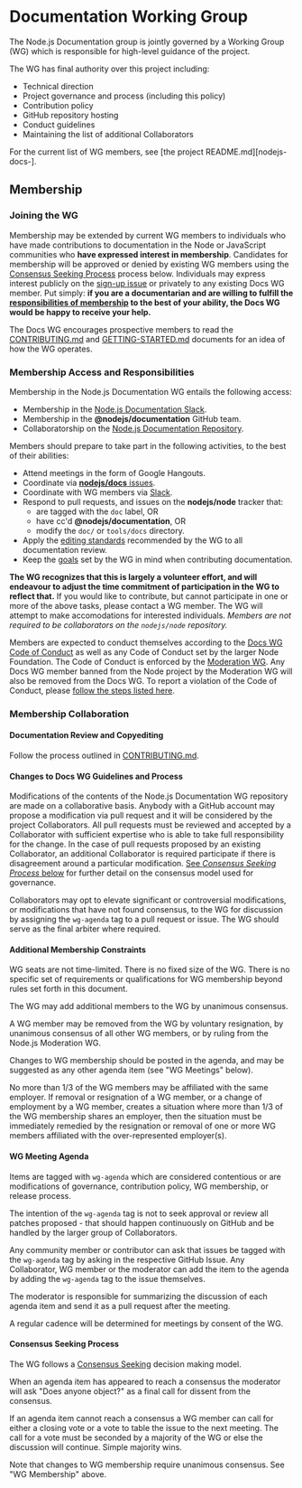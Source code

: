 # Documentation Working Group

The Node.js Documentation group is jointly governed by a Working Group (WG)
which is responsible for high-level guidance of the project.

The WG has final authority over this project including:

* Technical direction
* Project governance and process (including this policy)
* Contribution policy
* GitHub repository hosting
* Conduct guidelines
* Maintaining the list of additional Collaborators

For the current list of WG members, see [the project README.md][nodejs-docs-].

## Membership

### Joining the WG

Membership may be extended by current WG members to individuals who have made
contributions to documentation in the Node or JavaScript communities who **have
expressed interest in membership**. Candidates for membership will be approved
or denied by existing WG members using the [Consensus Seeking
Process][consensus] process below. Individuals may express interest publicly on
the [sign-up issue][sign-up] or privately to any existing Docs WG member. Put
simply: **if you are a documentarian and are willing to fulfill the
[responsibilities of membership][membership-responsibilities] to the best of
your ability, the Docs WG would be happy to receive your help.**

The Docs WG encourages prospective members to read the
[CONTRIBUTING.md][nodejs-doc-contributing] and
[GETTING-STARTED.md][nodejs-doc-getting-started] documents for an idea of how
the WG operates.

### Membership Access and Responsibilities

Membership in the Node.js Documentation WG entails the following access:

* Membership in the [Node.js Documentation Slack][nodejs-doc-slack].
* Membership in the **@nodejs/documentation** GitHub team.
* Collaboratorship on the [Node.js Documentation Repository][nodejs-doc-repo].

Members should prepare to take part in the following activities, to the best of
their abilities:

* Attend meetings in the form of Google Hangouts.
* Coordinate via [**nodejs/docs** issues][nodejs-doc-repo].
* Coordinate with WG members via [Slack][nodejs-doc-slack].
* Respond to pull requests, and issues on the **nodejs/node** tracker that:
  * are tagged with the `doc` label, OR
  * have cc'd **@nodejs/documentation**, OR
  * modify the `doc/` or `tools/docs` directory.
* Apply the [editing standards][nodejs-doc-standards] recommended by the WG to
  all documentation review.
* Keep the [goals][nodejs-doc-goals] set by the WG in mind when contributing
  documentation.

**The WG recognizes that this is largely a volunteer effort, and will endeavour
to adjust the time commitment of participation in the WG to reflect that.** If
you would like to contribute, but cannot participate in one or more of the
above tasks, please contact a WG member. The WG will attempt to make
accomodations for interested individuals. *Members are not required to be
collaborators on the `nodejs/node` repository.*

Members are expected to conduct themselves according to the [Docs WG Code of
Conduct][nodejs-doc-coc] as well as any Code of Conduct set by the larger Node
Foundation. The Code of Conduct is enforced by the [Moderation
WG][nodejs-moderation]. Any Docs WG member banned from the Node project by the
Moderation WG will also be removed from the Docs WG. To report a violation of
the Code of Conduct, please [follow the steps listed
here][nodejs-moderation-request].

### Membership Collaboration

#### Documentation Review and Copyediting

Follow the process outlined in [CONTRIBUTING.md][nodejs-doc-contributing].

#### Changes to Docs WG Guidelines and Process

Modifications of the contents of the Node.js Documentation WG repository are
made on a collaborative basis. Anybody with a GitHub account may propose a
modification via pull request and it will be considered by the project
Collaborators. All pull requests must be reviewed and accepted by a
Collaborator with sufficient expertise who is able to take full responsibility
for the change. In the case of pull requests proposed by an existing
Collaborator, an additional Collaborator is required participate if there is
disagreement around a particular modification. [See _Consensus Seeking Process_
below][consensus] for further detail on the consensus model used for
governance.

Collaborators may opt to elevate significant or controversial modifications, or
modifications that have not found consensus, to the WG for discussion by
assigning the `wg-agenda` tag to a pull request or issue. The WG should serve as
the final arbiter where required.

#### Additional Membership Constraints

WG seats are not time-limited. There is no fixed size of the WG. There is no
specific set of requirements or qualifications for WG membership beyond rules
set forth in this document.

The WG may add additional members to the WG by unanimous consensus.

A WG member may be removed from the WG by voluntary resignation, by unanimous
consensus of all other WG members, or by ruling from the Node.js Moderation WG.

Changes to WG membership should be posted in the agenda, and may be suggested as
any other agenda item (see "WG Meetings" below).

No more than 1/3 of the WG members may be affiliated with the same employer. If
removal or resignation of a WG member, or a change of employment by a WG member,
creates a situation where more than 1/3 of the WG membership shares an employer,
then the situation must be immediately remedied by the resignation or removal of
one or more WG members affiliated with the over-represented employer(s).

#### WG Meeting Agenda

Items are tagged with `wg-agenda` which are considered contentious or are
modifications of governance, contribution policy, WG membership, or release
process.

The intention of the `wg-agenda` tag is not to seek approval or review all
patches proposed - that should happen continuously on GitHub and be handled by
the larger group of Collaborators.

Any community member or contributor can ask that issues be tagged with the
`wg-agenda` tag by asking in the respective GitHub Issue. Any Collaborator, WG
member or the moderator can add the item to the agenda by adding the `wg-agenda`
tag to the issue themselves.

The moderator is responsible for summarizing the discussion of each agenda item
and send it as a pull request after the meeting.

A regular cadence will be determined for meetings by consent of the WG.

#### Consensus Seeking Process

The WG follows a [Consensus Seeking][external-consensus] decision making model.

When an agenda item has appeared to reach a consensus the moderator will ask
"Does anyone object?" as a final call for dissent from the consensus.

If an agenda item cannot reach a consensus a WG member can call for either a
closing vote or a vote to table the issue to the next meeting. The call for a
vote must be seconded by a majority of the WG or else the discussion will
continue. Simple majority wins.

Note that changes to WG membership require unanimous consensus.  See "WG
Membership" above.

[consensus]: #consensus-seeking-process
[sign-up]: https://github.com/nodejs/docs/issues/2
[membership-responsibilities]: #membership-access-and-responsibilities
[nodejs-doc-slack]: https://nodejs-docs.slack.com/
[nodejs-doc-repo]: https://github.com/nodejs/docs
[nodejs-doc-standards]: https://github.com/nodejs/docs/blob/master/GETTING-STARTED.md#how-we-write
[nodejs-doc-goals]: https://github.com/nodejs/docs/blob/master/GETTING-STARTED.md#why-we-write-docs
[nodejs-doc-coc]: https://github.com/nodejs/docs/blob/master/CONTRIBUTING.md#code-of-conduct
[nodejs-moderation]: https://github.com/nodejs/moderation
[nodejs-moderation-request]: https://github.com/nodejs/TSC/blob/master/Moderation-Policy.md#requesting-moderation
[nodejs-doc-contributing]: ./CONTRIBUTING.md
[nodejs-doc-getting-started]: ./GETTING-STARTED.md
[external-consensus]: http://en.wikipedia.org/wiki/Consensus-seeking_decision-making
